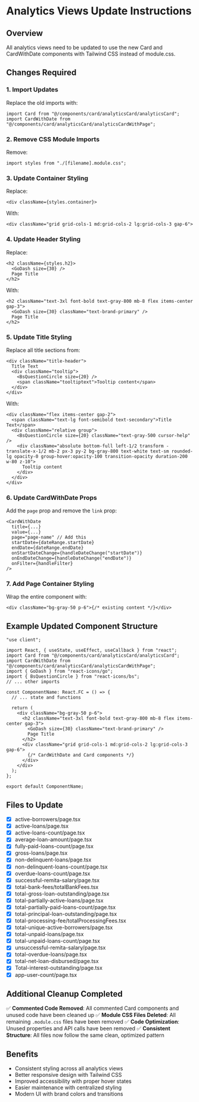 # Analytics Views Update Instructions

## Overview

All analytics views need to be updated to use the new Card and CardWithDate components with Tailwind CSS instead of module.css.

## Changes Required

### 1. Import Updates

Replace the old imports with:

```tsx
import Card from "@/components/card/analyticsCard/analyticsCard";
import CardWithDate from "@/components/card/analyticsCard/analyticsCardWithPage";
```

### 2. Remove CSS Module Imports

Remove:

```tsx
import styles from "./[filename].module.css";
```

### 3. Update Container Styling

Replace:

```tsx
<div className={styles.container}>
```

With:

```tsx
<div className="grid grid-cols-1 md:grid-cols-2 lg:grid-cols-3 gap-6">
```

### 4. Update Header Styling

Replace:

```tsx
<h2 className={styles.h2}>
  <GoDash size={30} />
  Page Title
</h2>
```

With:

```tsx
<h2 className="text-3xl font-bold text-gray-800 mb-8 flex items-center gap-3">
  <GoDash size={30} className="text-brand-primary" />
  Page Title
</h2>
```

### 5. Update Title Styling

Replace all title sections from:

```tsx
<div className="title-header">
  Title Text
  <div className="tooltip">
    <BsQuestionCircle size={20} />
    <span className="tooltiptext">Tooltip content</span>
  </div>
</div>
```

With:

```tsx
<div className="flex items-center gap-2">
  <span className="text-lg font-semibold text-secondary">Title Text</span>
  <div className="relative group">
    <BsQuestionCircle size={20} className="text-gray-500 cursor-help" />
    <div className="absolute bottom-full left-1/2 transform -translate-x-1/2 mb-2 px-3 py-2 bg-gray-800 text-white text-sm rounded-lg opacity-0 group-hover:opacity-100 transition-opacity duration-200 w-80 z-10">
      Tooltip content
    </div>
  </div>
</div>
```

### 6. Update CardWithDate Props

Add the `page` prop and remove the `link` prop:

```tsx
<CardWithDate
  title={...}
  value={...}
  page="page-name" // Add this
  startDate={dateRange.startDate}
  endDate={dateRange.endDate}
  onStartDateChange={handleDateChange("startDate")}
  onEndDateChange={handleDateChange("endDate")}
  onFilter={handleFilter}
/>
```

### 7. Add Page Container Styling

Wrap the entire component with:

```tsx
<div className="bg-gray-50 p-6">{/* existing content */}</div>
```

## Example Updated Component Structure

```tsx
"use client";

import React, { useState, useEffect, useCallback } from "react";
import Card from "@/components/card/analyticsCard/analyticsCard";
import CardWithDate from "@/components/card/analyticsCard/analyticsCardWithPage";
import { GoDash } from "react-icons/go";
import { BsQuestionCircle } from "react-icons/bs";
// ... other imports

const ComponentName: React.FC = () => {
  // ... state and functions

  return (
    <div className="bg-gray-50 p-6">
      <h2 className="text-3xl font-bold text-gray-800 mb-8 flex items-center gap-3">
        <GoDash size={30} className="text-brand-primary" />
        Page Title
      </h2>
      <div className="grid grid-cols-1 md:grid-cols-2 lg:grid-cols-3 gap-6">
        {/* CardWithDate and Card components */}
      </div>
    </div>
  );
};

export default ComponentName;
```

## Files to Update

- [x] active-borrowers/page.tsx
- [x] active-loans/page.tsx
- [x] active-loans-count/page.tsx
- [x] average-loan-amount/page.tsx
- [x] fully-paid-loans-count/page.tsx
- [x] gross-loans/page.tsx
- [x] non-delinquent-loans/page.tsx
- [x] non-delinquent-loans-count/page.tsx
- [x] overdue-loans-count/page.tsx
- [x] successful-remita-salary/page.tsx
- [x] total-bank-fees/totalBankFees.tsx
- [x] total-gross-loan-outstanding/page.tsx
- [x] total-partially-active-loans/page.tsx
- [x] total-partially-paid-loans-count/page.tsx
- [x] total-principal-loan-outstanding/page.tsx
- [x] total-processing-fee/totalProcessingFees.tsx
- [x] total-unique-active-borrowers/page.tsx
- [x] total-unpaid-loans/page.tsx
- [x] total-unpaid-loans-count/page.tsx
- [x] unsuccessful-remita-salary/page.tsx
- [x] total-overdue-loans/page.tsx
- [x] total-net-loan-disbursed/page.tsx
- [x] Total-interest-outstanding/page.tsx
- [x] app-user-count/page.tsx

## Additional Cleanup Completed

✅ **Commented Code Removed**: All commented Card components and unused code have been cleaned up
✅ **Module CSS Files Deleted**: All remaining `.module.css` files have been removed
✅ **Code Optimization**: Unused properties and API calls have been removed
✅ **Consistent Structure**: All files now follow the same clean, optimized pattern

## Benefits

- Consistent styling across all analytics views
- Better responsive design with Tailwind CSS
- Improved accessibility with proper hover states
- Easier maintenance with centralized styling
- Modern UI with brand colors and transitions

